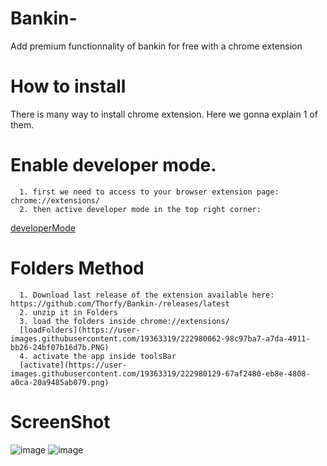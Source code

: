 # Bankin-
Add premium functionnality of bankin for free with a chrome extension 

# How to install

  There is many way to install chrome extension. 
  Here we gonna explain 1 of them. 

  # Enable developer mode. 
      1. first we need to access to your browser extension page: chrome://extensions/
      2. then active developer mode in the top right corner: 
[developerMode](https://user-images.githubusercontent.com/19363319/222980054-0bff93c4-7cff-461c-b030-b5d375108cdf.PNG)


  # Folders Method  
      1. Download last release of the extension available here: https://github.com/Thorfy/Bankin-/releases/latest
      2. unzip it in Folders 
      3. load the folders inside chrome://extensions/ 
      [loadFolders](https://user-images.githubusercontent.com/19363319/222980062-98c97ba7-a7da-4911-bb26-24bf07b16d7b.PNG)
      4. activate the app inside toolsBar 
      [activate](https://user-images.githubusercontent.com/19363319/222980129-67af2480-eb8e-4808-a0ca-20a9485ab079.png)

# ScreenShot
![image](https://user-images.githubusercontent.com/19363319/222931725-3560fdd6-8ad6-4e37-aefa-00c89e4f19d1.png)
![image](https://user-images.githubusercontent.com/19363319/222931738-84d780c3-3cbd-4eda-9b71-41a123b8ae85.png)
